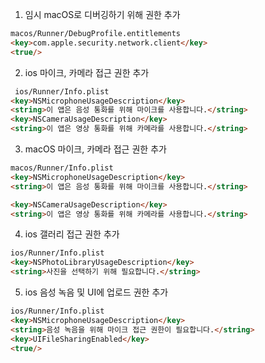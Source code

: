 1. 임시 macOS로 디버깅하기 위해 권한 추가
```html
macos/Runner/DebugProfile.entitlements
<key>com.apple.security.network.client</key>
<true/>
```

2.  ios 마이크, 카메라 접근 권한 추가
```html
 ios/Runner/Info.plist
<key>NSMicrophoneUsageDescription</key>
<string>이 앱은 음성 통화를 위해 마이크를 사용합니다.</string>
<key>NSCameraUsageDescription</key>
<string>이 앱은 영상 통화를 위해 카메라를 사용합니다.</string>
```


3. macOS 마이크, 카메라 접근 권한 추가
```html
macos/Runner/Info.plist 
<key>NSMicrophoneUsageDescription</key>
<string>이 앱은 음성 통화를 위해 마이크를 사용합니다.</string>

<key>NSCameraUsageDescription</key>
<string>이 앱은 영상 통화를 위해 카메라를 사용합니다.</string>
```

4. ios 갤러리 접근 권한 추가
```html
ios/Runner/Info.plist
<key>NSPhotoLibraryUsageDescription</key>
<string>사진을 선택하기 위해 필요합니다.</string>
```

5. ios 음성 녹음 및 UI에 업로드 권한 추가
```html
ios/Runner/Info.plist
<key>NSMicrophoneUsageDescription</key>
<string>음성 녹음을 위해 마이크 접근 권한이 필요합니다.</string>
<key>UIFileSharingEnabled</key>
<true/>
```